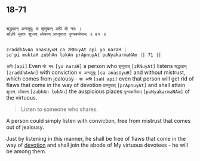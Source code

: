 ## 18-71


```shloka-sa

श्रद्धावान् अनसूयुः च शृणुयात् अपि यो नरः ।
सोऽपि मुक्तः शुभान् लोकान् प्राप्नुयात् पुण्यकर्मणाम् ॥ ७१ ॥

```
```shloka-sa-hk

zraddhAvAn anasUyuH ca zRNuyAt api yo naraH |
so'pi muktaH zubhAn lokAn prApnuyAt puNyakarmaNAm || 71 ||

```
`अपि` `[api]` Even `यो नरः` `[yo naraH]` a person who `शृणुयात्` `[zRNuyAt]` listens `श्रद्धावान्` `[zraddhAvAn]` with conviction `च अनसूयुः` `[ca anasUyuH]` and without mistrust, which comes from jealousy - `सः अपि` `[saH api]` even that person will get rid of flaws that come in the way of devotion `प्राप्नुयात्` `[prApnuyAt]` and shall attain `शुभान् लोकान्` `[zubhAn lokAn]` the auspicious places `पुण्यकर्मणाम्` `[puNyakarmaNAm]` of the virtuous.


<a name='applnote_237'></a>
> Listen to someone who shares.



A person could simply listen with conviction, free from mistrust that comes out of jealousy. 

Just by listening in this manner, he shall be free of flaws that come in the way of 
[devotion](bhakti_a_defn)
 and shall join the abode of My virtuous devotees - he will be among them. 


